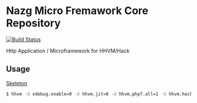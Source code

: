 # Nazg Micro Fremawork Core Repository

[![Build Status](https://travis-ci.org/nazg-hack/framework.svg?branch=master)](https://travis-ci.org/nazg-hack/framework)

Http Application / Microframework for HHVM/Hack  

## Usage 

[Skeleton](https://github.com/ytake/nazg-skeleton)

```bash
$ hhvm -d xdebug.enable=0 -d hhvm.jit=0 -d hhvm.php7.all=1 -d hhvm.hack.lang.auto_typecheck=0 $(which composer) update
```

